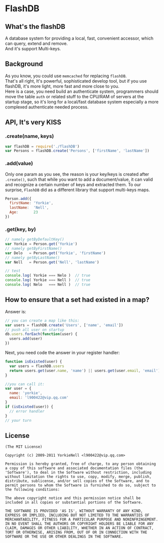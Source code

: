 FlashDB
=======

## What's the flashDB
A database system for providing a local, fast, convenient accessor, which can query, extend and remove.  
And it's support Multi-keys.

## Background
As you know, you could use `memcached` for replacing `flashDB`.   
That's all right, It's powerful, sophisticated develop tool, but if you use flashDB, it's more light, more fast and more close to you.  
Here is a case, you need build an authenticate system, programmers should move the table `auth` or related stuff to the CPU/RAM of servers at the startup stage, so it's long for a local/fast database system especially a more complexed authenticate needed process.

## API, It's very KISS

### .create(name, keys)
```javascript
var flashDB = require('./flashDB')
var Persons = flashDB.create('Persons', ['firstName', 'lastName'])
```

### .add(value)
Only one param as you see, the reason is your key/keys is created after `.create()`, such that while you want to add a document/value, it can valid and recognize a certain number of keys and extracted them. To our surprise, `FlashDB` did as a different library that support multi-keys maps.
```javascript
Person.add({
  firstName: 'Yorkie',
  lastName:  'Nell',
  Age:       23
})
```

### .get(key, by)
```javascript
// namely getByDefaultKey()
var Yorkie = Person.get('Yorkie')
// namely getByFirstName()
var Delo   = Person.get('Yorkie', 'firstName')
// namely getByLastName()
var Nell   = Person.get('Nell', 'lastName')

// test
console.log( Yorkie === Nelo )  // true
console.log( Yorkie === Nell )  // true
console.log( Nelo   === Nell )  // true
```

## How to ensure that a set had existed in a map?
Answer is:
```javascript
// you can create a map like this:
var users = flashDB.create('Users', ['name', 'email'])
// push all user on startup
db.users.forEach(function(user) {
  users.add(user)
})
```
Next, you need code the answer in your register handler:
```javascript
function isExisted(user) {
  var users = flashDB.users
  return users.get(user.name, 'name') || users.get(user.email, 'email')
}

//you can call it:
var user = {
  name: 'yorkie',
  email: 'l900422@vip.qq.com'
}
if (isExisted(user)) {
  // error handler
}
// your turn
```

## License

```
(The MIT License)

Copyright (c) 2009-2011 YorkieNell <l900422@vip.qq.com>

Permission is hereby granted, free of charge, to any person obtaining
a copy of this software and associated documentation files (the
'Software'), to deal in the Software without restriction, including
without limitation the rights to use, copy, modify, merge, publish,
distribute, sublicense, and/or sell copies of the Software, and to
permit persons to whom the Software is furnished to do so, subject to
the following conditions:

The above copyright notice and this permission notice shall be
included in all copies or substantial portions of the Software.

THE SOFTWARE IS PROVIDED 'AS IS', WITHOUT WARRANTY OF ANY KIND,
EXPRESS OR IMPLIED, INCLUDING BUT NOT LIMITED TO THE WARRANTIES OF
MERCHANTABILITY, FITNESS FOR A PARTICULAR PURPOSE AND NONINFRINGEMENT.
IN NO EVENT SHALL THE AUTHORS OR COPYRIGHT HOLDERS BE LIABLE FOR ANY
CLAIM, DAMAGES OR OTHER LIABILITY, WHETHER IN AN ACTION OF CONTRACT,
TORT OR OTHERWISE, ARISING FROM, OUT OF OR IN CONNECTION WITH THE
SOFTWARE OR THE USE OR OTHER DEALINGS IN THE SOFTWARE.
```
